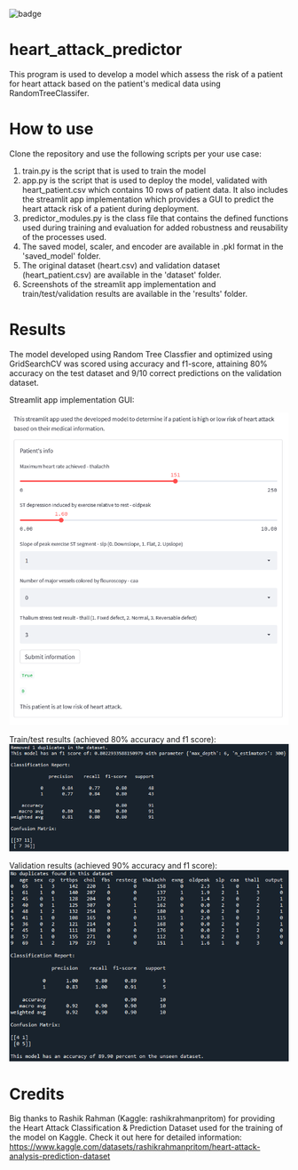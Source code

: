 ![badge](http://ForTheBadge.com/images/badges/made-with-python.svg)

# heart_attack_predictor
 This program is used to develop a model which assess the risk of a patient for heart attack based on the patient's medical data using RandomTreeClassifer.

# How to use
Clone the repository and use the following scripts per your use case:
1. train.py is the script that is used to train the model
2. app.py is the script that is used to deploy the model, validated with heart_patient.csv which contains 10 rows of patient data. It also includes the   streamlit app implementation which provides a GUI to predict the heart attack risk of a patient during deployment.
3. predictor_modules.py is the class file that contains the defined functions used during training and evaluation for added robustness and reusability of the processes used.
4. The saved model, scaler, and encoder are available in .pkl format in the 'saved_model' folder.
5. The original dataset (heart.csv) and validation dataset (heart_patient.csv) are available in the 'dataset' folder.
6. Screenshots of the streamlit app implementation and train/test/validation results are available in the 'results' folder.

# Results
The model developed using Random Tree Classfier and optimized using GridSearchCV was scored using accuracy and f1-score, attaining 80% accuracy on the test dataset and 9/10 correct predictions on the validation dataset.

Streamlit app implementation GUI:

![App](https://github.com/khaiyuann/heart_attack_predictor/blob/main/results/streamlit_app_implementation.png)

Train/test results (achieved 80% accuracy and f1 score):
![Results1](https://github.com/khaiyuann/heart_attack_predictor/blob/main/results/train_test_results.png)

Validation results (achieved 90% accuracy and f1 score):
![Results2](https://github.com/khaiyuann/heart_attack_predictor/blob/main/results/validation_result.png)

# Credits
Big thanks to Rashik Rahman (Kaggle: rashikrahmanpritom) for providing the Heart Attack Classification & Prediction Dataset used for the training of the model on Kaggle. 
Check it out here for detailed information: https://www.kaggle.com/datasets/rashikrahmanpritom/heart-attack-analysis-prediction-dataset
